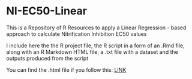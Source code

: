 # NI-EC50-Linear
This is a Repository of R Resources to apply a Linear Regression - based approach to calculate Nitrification Inhibition EC50 values 

I include here the the R project file, the R script in a form of an .Rmd file, along with an R Markdown HTML file, a .txt file with a dataset and the outputs produced from the script 

You can find the .html file if you follow this:
[LINK](https://kanellopal.github.io/NI-EC50-Linear/NI_EC50_Linear_final.html)


